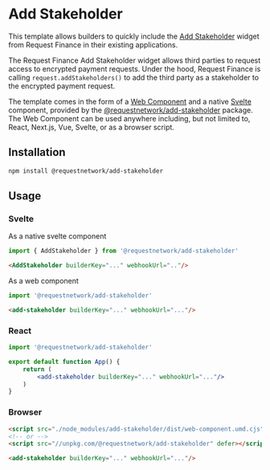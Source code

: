 # Add Stakeholder

This template allows builders to quickly include the [Add Stakeholder](https://docs.request.finance/faq#i-am-integrating-the-request-network.-can-i-get-access-to-users-data-on-request-finance) widget from Request Finance in their existing applications.

The Request Finance Add Stakeholder widget allows third parties to request access to encrypted payment requests. Under the hood, Request Finance is calling `request.addStakeholders()` to add the third party as a stakeholder to the encrypted payment request.

The template comes in the form of a [Web Component](https://www.webcomponents.org/introduction#how-do-i-use-a-web-component-) and a native [Svelte](https://svelte.dev/) component, provided by the [@requestnetwork/add-stakeholder](https://www.npmjs.com/package/@requestnetwork/add-stakeholder)  package. The Web Component can be used anywhere including, but not limited to, React, Next.js, Vue, Svelte, or as a browser script.

## Installation

```bash
npm install @requestnetwork/add-stakeholder
```

## Usage

### Svelte

As a native svelte component

```javascript
import { AddStakeholder } from '@requestnetwork/add-stakeholder'
```

```html
<AddStakeholder builderKey="..." webhookUrl=".."/> 
```

As a web component

```javascript
import '@requestnetwork/add-stakeholder'
```

```html
<add-stakeholder builderKey="..." webhookUrl="..."/>
```

### React

```jsx
import '@requestnetwork/add-stakeholder'

export default function App() {
    return (
        <add-stakeholder builderKey="..." webhookUrl="..."/>
    )
}
```

### Browser

```html
<script src="./node_modules/add-stakeholder/dist/web-component.umd.cjs" defer></script>
<!-- or -->
<script src="//unpkg.com/@requestnetwork/add-stakeholder" defer></script>

<add-stakeholder builderKey="..." webhookUrl="..."/>
```
